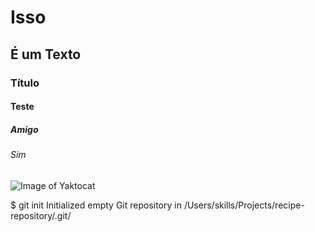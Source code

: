 # Isso #
## É um Texto ##
### Título ###
#### Teste ####
##### Amigo #####
###### Sim ######

![Image of Yaktocat](https://octodex.github.com/images/yaktocat.png)

$ git init
Initialized empty Git repository in /Users/skills/Projects/recipe-repository/.git/
